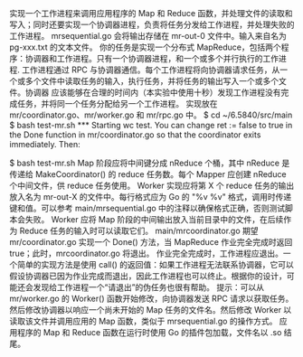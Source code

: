 实现一个工作进程来调用应用程序的 Map 和 Reduce 函数，并处理文件的读取和写入；同时还要实现一个协调器进程，负责将任务分发给工作进程，并处理失败的工作进程。
mrsequential.go 会将输出存储在 mr-out-0 文件中。输入来自名为 pg-xxx.txt 的文本文件。
你的任务是实现一个分布式 MapReduce，包括两个程序：协调器和工作进程。只有一个协调器进程，和一个或多个并行执行的工作进程.
工作进程通过 RPC 与协调器通信。每个工作进程将向协调器请求任务，从一个或多个文件中读取任务的输入，执行任务，并将任务的输出写入一个或多个文件。协调器
应该能够在合理的时间内（本实验中使用十秒）发现工作进程没有完成任务，并将同一个任务分配给另一个工作进程。
实现放在 mr/coordinator.go、mr/worker.go 和 mr/rpc.go 中。
$ cd ~/6.5840/src/main
$ bash test-mr.sh
*** Starting wc test.
You can change ret := false to true in the Done function in mr/coordinator.go so that the coordinator exits immediately. Then:

$ bash test-mr.sh
Map 阶段应将中间键分成 nReduce 个桶，其中 nReduce 是传递给 MakeCoordinator() 的 reduce 任务数。每个 Mapper 应创建 nReduce 个中间文件，供 reduce 任务使用。
Worker 实现应将第 X 个 reduce 任务的输出放入名为 mr-out-X 的文件中。每行格式应为 Go 的 "%v %v" 格式，调用时传递键和值。可以参考 main/mrsequential.go 中的注释以确保格式正确，否则测试脚本会失败。
Worker 应将 Map 阶段的中间输出放入当前目录中的文件，在后续作为 Reduce 任务的输入时可以读取它们。
main/mrcoordinator.go 期望 mr/coordinator.go 实现一个 Done() 方法，当 MapReduce 作业完全完成时返回 true；此时，mrcoordinator.go 将退出。
作业完全完成时，工作进程应退出。一个简单的实现方法是使用 call() 的返回值：如果工作进程无法联系协调器，它可以假设协调器已因为作业完成而退出，因此工作进程也可以终止。根据你的设计，可能还会发现给工作进程一个“请退出”的伪任务也很有帮助。
提示：可以从 mr/worker.go 的 Worker() 函数开始修改，向协调器发送 RPC 请求以获取任务。然后修改协调器以响应一个尚未开始的 Map 任务的文件名。然后修改 Worker 以读取该文件并调用应用的 Map 函数，类似于 mrsequential.go 的操作方式。
应用程序的 Map 和 Reduce 函数在运行时使用 Go 的插件包加载，文件名以 .so 结尾。